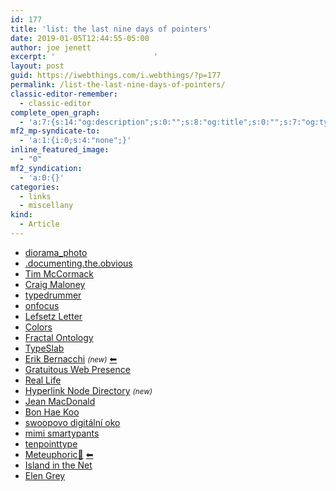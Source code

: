 ```yaml
---
id: 177
title: 'list: the last nine days of pointers'
date: 2019-01-05T12:44:55-05:00
author: joe jenett
excerpt: '						'
layout: post
guid: https://iwebthings.com/i.webthings/?p=177
permalink: /list-the-last-nine-days-of-pointers/
classic-editor-remember:
  - classic-editor
complete_open_graph:
  - 'a:7:{s:14:"og:description";s:0:"";s:8:"og:title";s:0:"";s:7:"og:type";s:0:"";s:12:"twitter:card";s:7:"summary";s:15:"twitter:creator";s:0:"";s:19:"twitter:description";s:0:"";s:8:"og:image";s:0:"";}'
mf2_mp-syndicate-to:
  - 'a:1:{i:0;s:4:"none";}'
inline_featured_image:
  - "0"
mf2_syndication:
  - 'a:0:{}'
categories:
  - links
  - miscellany
kind:
  - Article
---
```

  * [diorama_photo](https://diorama-photo.fr/ "diorama_photo")
  * [.documenting.the.obvious](https://dothob.wordpress.com/ ".documenting.the.obvious")
  * [Tim McCormack](https://www.brainonfire.net/blog/ "Tim McCormack")
  * [Craig Maloney](http://decafbad.net/ "Craig Maloney")
  * [typedrummer](http://typedrummer.com/ "typedrummer")
  * [onfocus](https://www.onfocus.com/ "onfocus")
  * [Lefsetz Letter](https://lefsetz.com/wordpress/ "Lefsetz Letter")
  * [Colors](http://color.aurlien.net/ "Colors")
  * [Fractal Ontology](https://fractalontology.wordpress.com/ "Fractal Ontology")
  * [TypeSlab](http://typeslab.com/ "TypeSlab")
  * [Erik Bernacchi](http://eeerik.com/ "Erik Bernacchi") <small><i>(new)</i></small> [⬅](http://href.cool/ "Href.cool")
  * [Gratuitous Web Presence](http://garciabuxton.com/ "Gratuitous Web Presence")
  * [Real Life](https://reallifemag.com/ "Real Life")
  * [Hyperlink Node Directory](https://nodes.indieseek.xyz/ "Hyperlink Node Directory") <small><i>(new)</i></small>
  * [Jean MacDonald](http://macgenie.micro.blog/ "Jean MacDonald")
  * [Bon Hae Koo](https://bonhaekoo.com/ "Bon Hae Koo")
  * [swoopovo digitální oko](http://foto.swoop.name/ "swoopovo digitální oko")
  * [mimi smartypants](https://mimismartypants.com/ "mimi smartypants")
  * [tenpointtype](http://tenpointtype.org/tpt/ "tenpointtype")
  * [Meteuphoric](https://meteuphoric.com/ "Meteuphoric")[📌](https://pinboard.in/u:) [⬅](https://href.cool/ "Href.cool")
  * [Island in the Net](https://islandinthenet.com/blog-home/ "Island in the Net")
  * [Elen Grey](https://elengrey.com/ "Elen Grey")